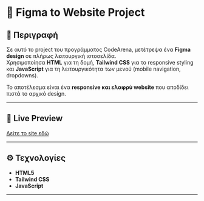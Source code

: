 # 🎨 Figma to Website Project

## 📖 Περιγραφή
Σε αυτό το project του προγράμματος CodeArena, μετέτρεψα ένα **Figma design** σε πλήρως λειτουργική ιστοσελίδα.  
Χρησιμοποίησα **HTML** για τη δομή, **Tailwind CSS** για το responsive styling και **JavaScript** για τη λειτουργικότητα των μενού (mobile navigation, dropdowns).  

Το αποτέλεσμα είναι ένα **responsive και ελαφρύ website** που αποδίδει πιστά το αρχικό design.  

---

## 🔗 Live Preview
[Δείτε το site εδώ](https://jeanne9999.github.io/figma-site/)

---

## ⚙️ Τεχνολογίες
- **HTML5**  
- **Tailwind CSS**  
- **JavaScript**  

---
